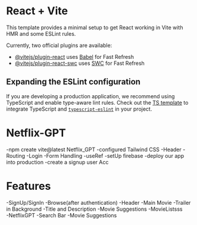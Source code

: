 # React + Vite

This template provides a minimal setup to get React working in Vite with HMR and some ESLint rules.

Currently, two official plugins are available:

- [@vitejs/plugin-react](https://github.com/vitejs/vite-plugin-react/blob/main/packages/plugin-react/README.md) uses [Babel](https://babeljs.io/) for Fast Refresh
- [@vitejs/plugin-react-swc](https://github.com/vitejs/vite-plugin-react-swc) uses [SWC](https://swc.rs/) for Fast Refresh

## Expanding the ESLint configuration

If you are developing a production application, we recommend using TypeScript and enable type-aware lint rules. Check out the [TS template](https://github.com/vitejs/vite/tree/main/packages/create-vite/template-react-ts) to integrate TypeScript and [`typescript-eslint`](https://typescript-eslint.io) in your project.


# Netflix-GPT
 -npm create vite@latest Netflix_GPT
 -configured Tailwind CSS
 -Header
 -Routing
 -Login
 -Form Handling
 -useRef
 -setUp firebase
 -deploy our app into production
 -create a signup user Acc

# Features

-SignUp/SignIn 
 -Browse(after authentication)
    -Header
    -Main Movie
        -Trailer in Background
        -Title and Description
        -Movie Suggestions
        -MovieListsss    
-NetflixGPT
    -Search Bar
    -Movie Suggestions       
